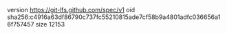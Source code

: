 version https://git-lfs.github.com/spec/v1
oid sha256:c4916a63df86790c737fc55210815ade7cf58b9a4801adfc036656a16f757457
size 12153
